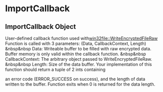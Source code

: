 # ImportCallback

## ImportCallback Object

User-defined callback function used with[win32file::WriteEncryptedFileRaw](win32file.md#win32filewriteencryptedfileraw)
Function is called with 3 parameters: \(Data, CallbackContext, Length\)
&nbsp&nbsp Data: Writeable buffer to be filled with raw encrypted data\.  Buffer memory is only valid within the callback function\.
&nbsp&nbsp CallbackContext: The arbitrary object passed to WriteEncryptedFileRaw\.
&nbsp&nbsp Length: Size of the data buffer\.
Your implementation of this function should return a tuple of 2 ints containing 

an error code \(ERROR\_SUCCESS on success\), and the length of data written to the buffer\.
Function exits when 0 is returned for the data length\.